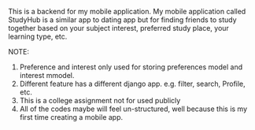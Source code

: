 This is a backend for my mobile application. My mobile application called StudyHub is a similar app to dating app but for finding friends to study together based on your subject interest,
preferred study place, your learning type, etc.

NOTE:
1. Preference and interest only used for storing preferences model and interest mmodel.
2. Different feature has a different django app. e.g. filter, search, Profile, etc.
3. This is a college assignment not for used publicly
4. All of the codes maybe will feel un-structured, well because this is my first time creating a mobile app.
